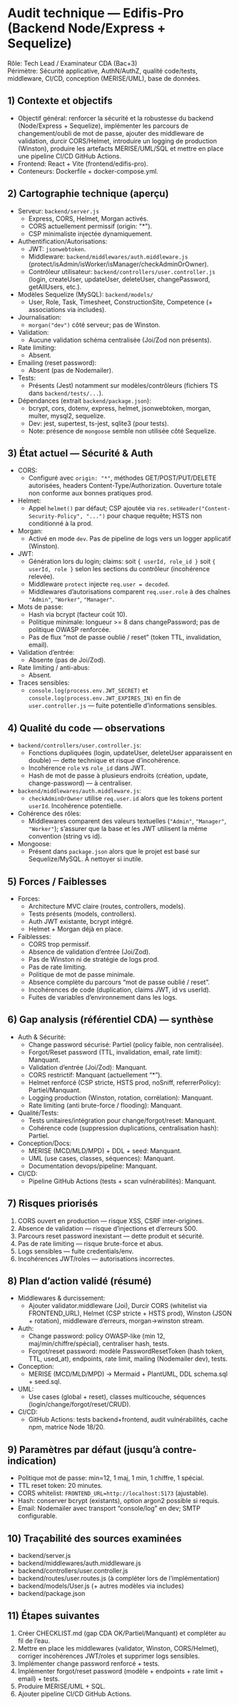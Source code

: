 # Audit technique — Edifis-Pro (Backend Node/Express + Sequelize)

Rôle: Tech Lead / Examinateur CDA (Bac+3)  
Périmètre: Sécurité applicative, AuthN/AuthZ, qualité code/tests, middleware, CI/CD, conception (MERISE/UML), base de données.

## 1) Contexte et objectifs

- Objectif général: renforcer la sécurité et la robustesse du backend (Node/Express + Sequelize), implémenter les parcours de changement/oubli de mot de passe, ajouter des middleware de validation, durcir CORS/Helmet, introduire un logging de production (Winston), produire les artefacts MERISE/UML/SQL et mettre en place une pipeline CI/CD GitHub Actions.
- Frontend: React + Vite (frontend/edifis-pro).
- Conteneurs: Dockerfile + docker-compose.yml.

## 2) Cartographie technique (aperçu)

- Serveur: `backend/server.js`
  - Express, CORS, Helmet, Morgan activés.
  - CORS actuellement permissif (origin: "*").
  - CSP minimaliste injectée dynamiquement.
- Authentification/Autorisations:
  - JWT: `jsonwebtoken`.
  - Middleware: `backend/middlewares/auth.middleware.js` (protect/isAdmin/isWorker/isManager/checkAdminOrOwner).
  - Contrôleur utilisateur: `backend/controllers/user.controller.js` (login, createUser, updateUser, deleteUser, changePassword, getAllUsers, etc.).
- Modèles Sequelize (MySQL): `backend/models/`
  - User, Role, Task, Timesheet, ConstructionSite, Competence (+ associations via includes).
- Journalisation:
  - `morgan("dev")` côté serveur; pas de Winston.
- Validation:
  - Aucune validation schéma centralisée (Joi/Zod non présents).
- Rate limiting:
  - Absent.
- Emailing (reset password):
  - Absent (pas de Nodemailer).
- Tests:
  - Présents (Jest) notamment sur modèles/contrôleurs (fichiers TS dans `backend/tests/...`).
- Dépendances (extrait `backend/package.json`):
  - bcrypt, cors, dotenv, express, helmet, jsonwebtoken, morgan, multer, mysql2, sequelize.
  - Dev: jest, supertest, ts-jest, sqlite3 (pour tests).
  - Note: présence de `mongoose` semble non utilisée côté Sequelize.

## 3) État actuel — Sécurité & Auth

- CORS:
  - Configuré avec `origin: "*"`, méthodes GET/POST/PUT/DELETE autorisées, headers Content-Type/Authorization. Ouverture totale non conforme aux bonnes pratiques prod.
- Helmet:
  - Appel `helmet()` par défaut; CSP ajoutée via `res.setHeader("Content-Security-Policy", "...")` pour chaque requête; HSTS non conditionné à la prod.
- Morgan:
  - Activé en mode `dev`. Pas de pipeline de logs vers un logger applicatif (Winston).
- JWT:
  - Génération lors du login; claims: soit `{ userId, role_id }` soit `{ userId, role }` selon les sections du contrôleur (incohérence relevée).
  - Middleware `protect` injecte `req.user = decoded`.
  - Middlewares d’autorisations comparent `req.user.role` à des chaînes `"Admin"`, `"Worker"`, `"Manager"`.
- Mots de passe:
  - Hash via bcrypt (facteur coût 10).
  - Politique minimale: longueur >= 8 dans changePassword; pas de politique OWASP renforcée.
  - Pas de flux “mot de passe oublié / reset” (token TTL, invalidation, email).
- Validation d’entrée:
  - Absente (pas de Joi/Zod).
- Rate limiting / anti-abus:
  - Absent.
- Traces sensibles:
  - `console.log(process.env.JWT_SECRET)` et `console.log(process.env.JWT_EXPIRES_IN)` en fin de `user.controller.js` — fuite potentielle d’informations sensibles.

## 4) Qualité du code — observations

- `backend/controllers/user.controller.js`:
  - Fonctions dupliquées (login, updateUser, deleteUser apparaissent en double) — dette technique et risque d’incohérence.
  - Incohérence `role` vs `role_id` dans JWT.
  - Hash de mot de passe à plusieurs endroits (création, update, change-password) — à centraliser.
- `backend/middlewares/auth.middleware.js`:
  - `checkAdminOrOwner` utilise `req.user.id` alors que les tokens portent `userId`. Incohérence potentielle.
- Cohérence des rôles:
  - Middlewares comparent des valeurs textuelles (`"Admin"`, `"Manager"`, `"Worker"`); s’assurer que la base et les JWT utilisent la même convention (string vs id).
- Mongoose:
  - Présent dans `package.json` alors que le projet est basé sur Sequelize/MySQL. À nettoyer si inutile.

## 5) Forces / Faiblesses

- Forces:
  - Architecture MVC claire (routes, controllers, models).
  - Tests présents (models, controllers).
  - Auth JWT existante, bcrypt intégré.
  - Helmet + Morgan déjà en place.
- Faiblesses:
  - CORS trop permissif.
  - Absence de validation d’entrée (Joi/Zod).
  - Pas de Winston ni de stratégie de logs prod.
  - Pas de rate limiting.
  - Politique de mot de passe minimale.
  - Absence complète du parcours “mot de passe oublié / reset”.
  - Incohérences de code (duplication, claims JWT, id vs userId).
  - Fuites de variables d’environnement dans les logs.

## 6) Gap analysis (référentiel CDA) — synthèse

- Auth & Sécurité:
  - Change password sécurisé: Partiel (policy faible, non centralisée).
  - Forgot/Reset password (TTL, invalidation, email, rate limit): Manquant.
  - Validation d’entrée (Joi/Zod): Manquant.
  - CORS restrictif: Manquant (actuellement “*”).
  - Helmet renforcé (CSP stricte, HSTS prod, noSniff, referrerPolicy): Partiel/Manquant.
  - Logging production (Winston, rotation, corrélation): Manquant.
  - Rate limiting (anti brute-force / flooding): Manquant.
- Qualité/Tests:
  - Tests unitaires/intégration pour change/forgot/reset: Manquant.
  - Cohérence code (suppression duplications, centralisation hash): Partiel.
- Conception/Docs:
  - MERISE (MCD/MLD/MPD) + DDL + seed: Manquant.
  - UML (use cases, classes, séquences): Manquant.
  - Documentation devops/pipeline: Manquant.
- CI/CD:
  - Pipeline GitHub Actions (tests + scan vulnérabilités): Manquant.

## 7) Risques priorisés

1. CORS ouvert en production — risque XSS, CSRF inter-origines.
2. Absence de validation — risque d’injections et d’erreurs 500.
3. Parcours reset password inexistant — dette produit et sécurité.
4. Pas de rate limiting — risque brute-force et abus.
5. Logs sensibles — fuite credentials/env.
6. Incohérences JWT/roles — autorisations incorrectes.

## 8) Plan d’action validé (résumé)

- Middlewares & durcissement:
  - Ajouter validator.middleware (Joi), Durcir CORS (whitelist via FRONTEND_URL), Helmet (CSP stricte + HSTS prod), Winston (JSON + rotation), middleware d’erreurs, morgan→winston stream.
- Auth:
  - Change password: policy OWASP-like (min 12, maj/min/chiffre/spécial), centraliser hash, tests.
  - Forgot/reset password: modèle PasswordResetToken (hash token, TTL, used_at), endpoints, rate limit, mailing (Nodemailer dev), tests.
- Conception:
  - MERISE (MCD/MLD/MPD) → Mermaid + PlantUML, DDL schema.sql + seed.sql.
- UML:
  - Use cases (global + reset), classes multicouche, séquences (login/change/forgot/reset/CRUD).
- CI/CD:
  - GitHub Actions: tests backend+frontend, audit vulnérabilités, cache npm, matrice Node 18/20.

## 9) Paramètres par défaut (jusqu’à contre-indication)

- Politique mot de passe: min=12, 1 maj, 1 min, 1 chiffre, 1 spécial.
- TTL reset token: 20 minutes.
- CORS whitelist: `FRONTEND_URL=http://localhost:5173` (ajustable).
- Hash: conserver bcrypt (existants), option argon2 possible si requis.
- Email: Nodemailer avec transport “console/log” en dev; SMTP configurable.

## 10) Traçabilité des sources examinées

- backend/server.js
- backend/middlewares/auth.middleware.js
- backend/controllers/user.controller.js
- backend/routes/user.routes.js (à compléter lors de l’implémentation)
- backend/models/User.js (+ autres modèles via includes)
- backend/package.json

## 11) Étapes suivantes

1) Créer CHECKLIST.md (gap CDA OK/Partiel/Manquant) et compléter au fil de l’eau.  
2) Mettre en place les middlewares (validator, Winston, CORS/Helmet), corriger incohérences JWT/roles et supprimer logs sensibles.  
3) Implémenter change password renforcé + tests.  
4) Implémenter forgot/reset password (modèle + endpoints + rate limit + email) + tests.  
5) Produire MERISE/UML + SQL.  
6) Ajouter pipeline CI/CD GitHub Actions.
